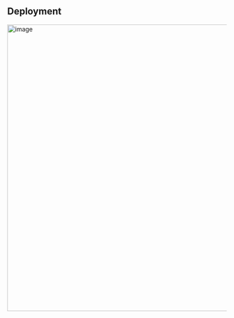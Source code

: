 **Deployment**
--
<img width="659" alt="image" src="https://github.com/user-attachments/assets/58d14b99-0a7c-4fed-8fab-1fb76ce86ab3" />
